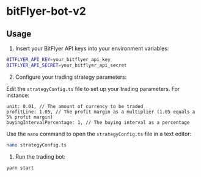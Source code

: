 # bitFlyer-bot-v2

## Usage

1. Insert your BitFlyer API keys into your environment variables:

```sh
BITFLYER_API_KEY=your_bitflyer_api_key
BITFLYER_API_SECRET=your_bitflyer_api_secret
```

2. Configure your trading strategy parameters:

Edit the `strategyConfig.ts` file to set up your trading parameters. For instance:

```
unit: 0.01, // The amount of currency to be traded
profitLine: 1.05, // The profit margin as a multiplier (1.05 equals a 5% profit margin)
buyingIntervalPercentage: 1, // The buying interval as a percentage
```

Use the `nano` command to open the `strategyConfig.ts` file in a text editor:

```sh
nano strategyConfig.ts
```

1. Run the trading bot:

```zsh
yarn start
```
